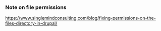 ### Note on file permissions
https://www.singlemindconsulting.com/blog/fixing-permissions-on-the-files-directory-in-drupal/

